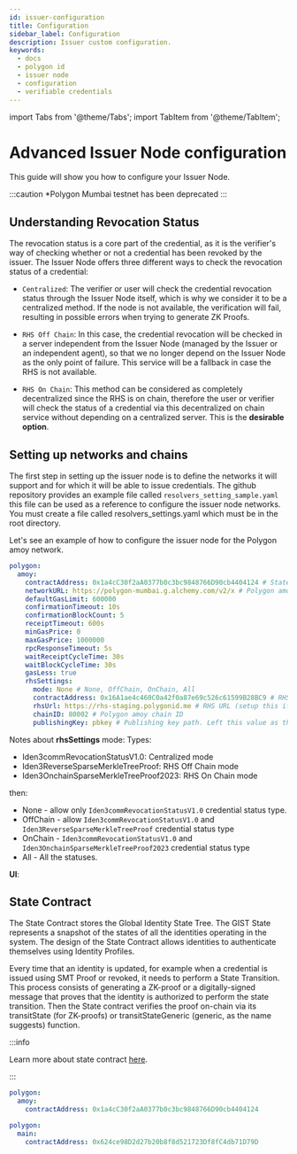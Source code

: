 ```yaml
---
id: issuer-configuration
title: Configuration
sidebar_label: Configuration
description: Issuer custom configuration.
keywords:
  - docs
  - polygon id
  - issuer node
  - configuration
  - verifiable credentials
---
```


import Tabs from '@theme/Tabs';
import TabItem from '@theme/TabItem';

# Advanced Issuer Node configuration

This guide will show you how to configure your Issuer Node.

:::caution
\*Polygon Mumbai testnet has been deprecated
:::

## Understanding Revocation Status

The revocation status is a core part of the credential, as it is the verifier's way of checking whether or not a credential has been revoked by the issuer. The Issuer Node offers three different ways to check the revocation status of a credential:

- `Centralized`: The verifier or user will check the credential revocation status through the Issuer Node itself, which is why we consider it to be a centralized method. If the node is not available, the verification will fail, resulting in possible errors when trying to generate ZK Proofs.

- `RHS Off Chain`: In this case, the credential revocation will be checked in a server independent from the Issuer Node (managed by the Issuer or an independent agent), so that we no longer depend on the Issuer Node as the only point of failure. This service will be a fallback in case the RHS is not available.

- `RHS On Chain`: This method can be considered as completely decentralized since the RHS is on chain, therefore the user or verifier will check the status of a credential via this decentralized on chain service without depending on a centralized server. This is the **desirable option**.

## Setting up networks and chains
The first step in setting up the issuer node is to define the networks it will support and for which it will be able to issue credentials.
The github repository provides an example file called `resolvers_setting_sample.yaml` this file can be used as a reference to configure the issuer node networks.
You must create a file called resolvers_settings.yaml which must be in the root directory.

Let's see an example of how to configure the issuer node for the Polygon amoy network.
```yaml
polygon:
  amoy:
    contractAddress: 0x1a4cC30f2aA0377b0c3bc9848766D90cb4404124 # State contract address
    networkURL: https://polygon-mumbai.g.alchemy.com/v2/x # Polygon amoy RPC
    defaultGasLimit: 600000
    confirmationTimeout: 10s
    confirmationBlockCount: 5
    receiptTimeout: 600s
    minGasPrice: 0
    maxGasPrice: 1000000
    rpcResponseTimeout: 5s
    waitReceiptCycleTime: 30s
    waitBlockCycleTime: 30s
    gasLess: true
    rhsSettings:
      mode: None # None, OffChain, OnChain, All
      contractAddress: 0x16A1ae4c460C0a42f0a87e69c526c61599B28BC9 # RHS contract address
      rhsUrl: https://rhs-staging.polygonid.me # RHS URL (setup this if you are using OffChain or All mode)
      chainID: 80002 # Polygon amoy chain ID
      publishingKey: pbkey # Publishing key path. Left this value as this.
```
Notes about **rhsSettings** mode:
Types:
* Iden3commRevocationStatusV1.0: Centralized mode
* Iden3ReverseSparseMerkleTreeProof: RHS Off Chain mode
* Iden3OnchainSparseMerkleTreeProof2023: RHS On Chain mode

then:

* None - allow only `Iden3commRevocationStatusV1.0` credential status type.
* OffChain - allow `Iden3commRevocationStatusV1.0` and `Iden3ReverseSparseMerkleTreeProof` credential status type
* OnChain - `Iden3commRevocationStatusV1.0` and `Iden3OnchainSparseMerkleTreeProof2023` credential status type
* All - All the statuses.






**UI**:



## State Contract

The State Contract stores the Global Identity State Tree. The GIST State represents a snapshot of the states of all the identities operating in the system. The design of the State Contract allows identities to authenticate themselves using Identity Profiles.

Every time that an identity is updated, for example when a credential is issued using SMT Proof or revoked, it needs to perform a State Transition. This process consists of generating a ZK-proof or a digitally-signed message that proves that the identity is authorized to perform the state transition. Then the State contract verifies the proof on-chain via its transitState (for ZK-proofs) or transitStateGeneric (generic, as the name suggests) function.

:::info

Learn more about state contract [here](https://docs.iden3.io/contracts/state/).

:::

<Tabs>
<TabItem value="Polygon Amoy">

```yaml
polygon:
  amoy:
    contractAddress: 0x1a4cC30f2aA0377b0c3bc9848766D90cb4404124
```
</TabItem>

<TabItem value="Polygon Main">

```yaml
polygon:
  main:
    contractAddress: 0x624ce98D2d27b20b8f8d521723Df8fC4db71D79D
```
</TabItem>
</Tabs>

